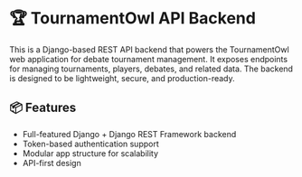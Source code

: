 # 🏆 TournamentOwl API Backend

This is a Django-based REST API backend that powers the TournamentOwl web application for debate tournament management. It exposes endpoints for managing tournaments, players, debates, and related data. The backend is designed to be lightweight, secure, and production-ready.

## 📦 Features
- Full-featured Django + Django REST Framework backend
- Token-based authentication support
- Modular app structure for scalability
- API-first design